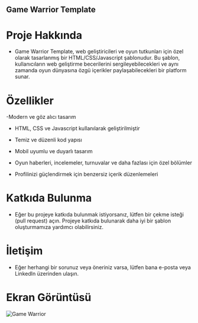 ## Game Warrior Template

# Proje Hakkında

- Game Warrior Template, web geliştiricileri ve oyun tutkunları için özel olarak tasarlanmış bir HTML/CSS/Javascript şablonudur. Bu şablon, kullanıcıların web geliştirme becerilerini sergileyebilecekleri ve aynı zamanda oyun dünyasına özgü içerikler paylaşabilecekleri bir platform sunar.

# Özellikler

-Modern ve göz alıcı tasarım

- HTML, CSS ve Javascript kullanılarak geliştirilmiştir

- Temiz ve düzenli kod yapısı

- Mobil uyumlu ve duyarlı tasarım

- Oyun haberleri, incelemeler, turnuvalar ve daha fazlası için özel bölümler

- Profilinizi güçlendirmek için benzersiz içerik düzenlemeleri

# Katkıda Bulunma

- Eğer bu projeye katkıda bulunmak istiyorsanız, lütfen bir çekme isteği (pull request) açın. Projeye katkıda bulunarak daha iyi bir şablon oluşturmamıza yardımcı olabilirsiniz.

# İletişim

- Eğer herhangi bir sorunuz veya öneriniz varsa, lütfen bana e-posta veya LinkedIn üzerinden ulaşın.

# Ekran Görüntüsü

![Game Warrior](/game_warrior.gif)
